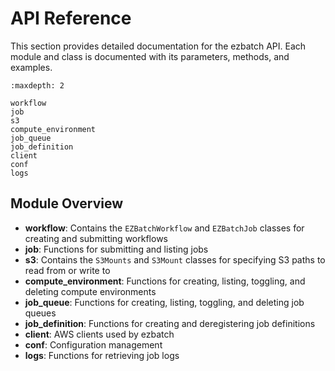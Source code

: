 # API Reference

This section provides detailed documentation for the ezbatch API. Each module and class is documented with its parameters, methods, and examples.

```{toctree}
:maxdepth: 2

workflow
job
s3
compute_environment
job_queue
job_definition
client
conf
logs
```

## Module Overview

- **workflow**: Contains the `EZBatchWorkflow` and `EZBatchJob` classes for creating and submitting workflows
- **job**: Functions for submitting and listing jobs
- **s3**: Contains the `S3Mounts` and `S3Mount` classes for specifying S3 paths to read from or write to
- **compute_environment**: Functions for creating, listing, toggling, and deleting compute environments
- **job_queue**: Functions for creating, listing, toggling, and deleting job queues
- **job_definition**: Functions for creating and deregistering job definitions
- **client**: AWS clients used by ezbatch
- **conf**: Configuration management
- **logs**: Functions for retrieving job logs
